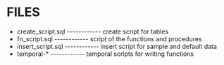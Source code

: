 # FILES


* create_script.sql   ------------ create script for tables
* fn_script.sql       ------------ script of the functions and procedures
* insert_script.sql   ------------ insert script for sample and default data
* temporal-*           ------------ temporal scripts for writing functions



